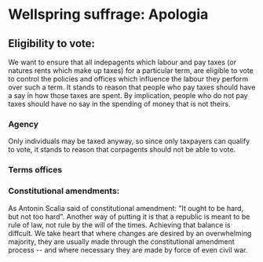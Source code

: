 # Wellspring suffrage: Apologia

## Eligibility to vote:

We want to ensure that all indepagents which labour and pay taxes (or natures rents which make up taxes) for a particular term, are eligible to vote to control the policies and offices which influence the labour they perform over such a term. It stands to reason that people who pay taxes should have a say in how those taxes are spent. By implication, people who do not pay taxes should have no say in the spending of money that is not theirs.

### Agency

 Only individuals may be taxed anyway, so since only taxpayers can qualify to vote, it stands to reason that corpagents should not be able to vote.

### Terms offices

### Constitutional amendments:

As Antonin Scalia said of constitutional amendment: "It ought to be hard, but not too hard". Another way of putting it is that a republic is meant to be rule of law, not rule by the will of the times. Achieving that balance is diffcult. We take heart that where changes are desired by an overwhelming majority, they are usually made through the constitutional amendment process -- and where necessary they are made by force of even civil war.
